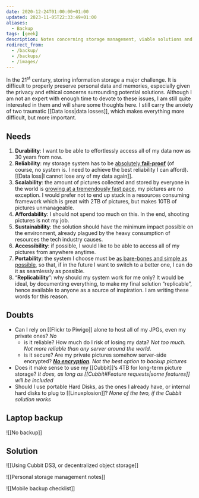 ```yaml
---
date: 2020-12-24T01:00:00+01:00
updated: 2023-11-05T22:33:49+01:00
aliases:
  - Backup
tags: [geek]
description: Notes concerning storage management, viable solutions and systems testing
redirect_from:
  - /backup/
  - /backups/
  - /images/
---
```

In the 21<sup>st</sup> century, storing information storage a major challenge. It is difficult to properly preserve personal data and memories, especially given the privacy and ethical concerns surrounding potential solutions. Although I am not an expert with enough time to devote to these issues, I am still quite interested in them and will share some thoughts here. I still carry the anxiety of two traumatic [[Data loss|data losses]], which makes everything more difficult, but more important.

## Needs

1. **Durability**: I want to be able to effortlessly access all of my data now as 30 years from now.
2. **Reliability**: my storage system has to be <u>absolutely **fail-proof**</u> (of course, no system is. I need to achieve the best reliability I can afford). [[Data loss|I cannot lose any of my data again]].
3. **Scalability**: the amount of pictures collected and stored by everyone in the world is [growing at a tremendously fast pace](https://piwigo.com/blog/2020/12/04/flickr-google-photos-the-end-of-free-photo-hosting/ 'Flickr, Google Photos… The end of free photo hosting?'), my pictures are no exception. I would prefer not to end up stuck in a resources consuming framework which is great with 2TB of pictures, but makes 10TB of pictures unmanageable.
4. **Affordability**: I should not spend too much on this. In the end, shooting pictures is not my job.
5. **Sustainability**: the solution should have the minimum impact possible on the environment, already plagued by the heavy consumption of resources the tech industry causes.
6. **Accessibility**: if possible, I would like to be able to access all of my pictures from anywhere anytime.
7. **Portability**: the system I choose must be <u>as bare-bones and simple as possible</u>, so that, if in the future I want to switch to a better one, I can do it as seamlessly as possible.
8. “**Replicability**”: why should my system work for me only? It would be ideal, by documenting everything, to make my final solution “replicable”, hence available to anyone as a source of inspiration. I am writing these words for this reason.

## Doubts

- Can I rely on [[Flickr to Piwigo]] alone to host all of my JPGs, even my private ones? *No*
	- is it reliable? How much do I risk of losing my data? *Not too much. Not more reliable than any server around the world*.
	- is it secure? Are my private pictures somehow server-side encrypted? *[**No encryption**](https://piwigo.org/forum/viewtopic.php?id=31166 'How much can I trust Piwigo with my private pictures?'). Not the best option to backup pictures*
- Does it make sense to use my [[Cubbit]]‘s 4TB for long-term picture storage? *It does, as long as [[Cubbit#Feature requests|some features]] will be included*
- Should I use portable Hard Disks, as the ones I already have, or internal hard disks to plug to [[Linuxplosion]]? *None of the two, if the Cubbit solution works*

## Laptop backup

![[No backup]]

## Solution

![[Using Cubbit DS3, or decentralized object storage]]

![[Personal storage management notes]]

![[Mobile backup checklist]]
